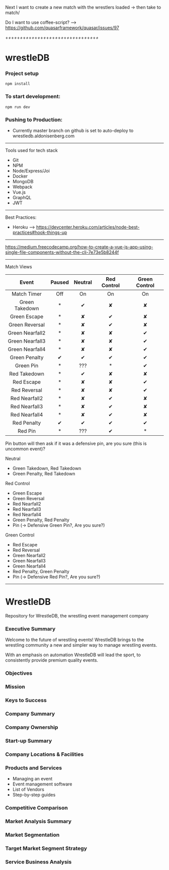 Next I want to create a new match with the wrestlers loaded
    -> then take to match/<matchId>

Do I want to use coffee-script? --> https://github.com/quasarframework/quasar/issues/97


+_+_+_+_+_+_+_+_+_+_+_+_+_+_+_+_+_+_+_+_+_+_+_+_+_+_+_+_+_+_+_+_

# wrestleDB

### Project setup
```
npm install
```

### To start development:
```
npm run dev
```

### Pushing to Production:

- Currently master branch on github is set to auto-deploy to wrestledb.aldonisenberg.com

---

Tools used for tech stack

- Git
- NPM
- Node/Express/Joi
- Docker
- MongoDB
- Webpack
- Vue.js
- GraphQL
- JWT

---

Best Practices:

- Heroku --> https://devcenter.heroku.com/articles/node-best-practices#hook-things-up


---

https://medium.freecodecamp.org/how-to-create-a-vue-js-app-using-single-file-components-without-the-cli-7e73e5b8244f


---
Match Views

|Event           |Paused |Neutral |Red Control|Green Control |
|:--------------:|:----:|:-------:|:---------:|:------------:|
|Match Timer     | Off  | On      | On        | On           |
|Green Takedown  | *    | ✔       | ✘         | ✘            |
|Green Escape    | *    | ✘       | ✔         | ✘            |
|Green Reversal  | *    | ✘       | ✔         | ✘            |
|Green Nearfall2 | *    | ✘       | ✘         | ✔            |
|Green Nearfall3 | *    | ✘       | ✘         | ✔            |
|Green Nearfall4 | *    | ✘       | ✘         | ✔            |
|Green Penalty   | ✔    | ✔       | ✔         | ✔            |
|Green Pin       | *    | ???     | *         | ✔            |
|Red Takedown    | *    | ✔       | ✘         | ✘            |
|Red Escape      | *    | ✘       | ✘         | ✔            |
|Red Reversal    | *    | ✘       | ✘         | ✔            |
|Red Nearfall2   | *    | ✘       | ✔         | ✘            |
|Red Nearfall3   | *    | ✘       | ✔         | ✘            |
|Red Nearfall4   | *    | ✘       | ✔         | ✘            |
|Red Penalty     | ✔    | ✔       | ✔         | ✔            |
|Red Pin         | *    | ???     | ✔         | *            |

Pin button will then ask if it was a defensive pin, are you sure (this is uncommon event)?

Neutral

 - Green Takedown, Red Takedown
 - Green Penalty, Red Takedown

 Red Control

 - Green Escape
 - Green Reversal
 - Red Nearfall2
 - Red Nearfall3
 - Red Nearfall4
 - Green Penalty, Red Penalty
 - Pin (-> Defensive Green Pin?, Are you sure?)

 Green Control

 - Red Escape
 - Red Reversal
 - Green Nearfall2
 - Green Nearfall3
 - Green Nearfall4
 - Red Penalty, Green Penalty
 - Pin (-> Defensive Red Pin?, Are you sure?)

---

# WrestleDB
Repository for WrestleDB, the wrestling event management company

### Executive Summary

Welcome to the future of wrestling events! WrestleDB brings to the wrestling community a new and simpler way to manage wrestling events.

With an emphasis on automation WrestleDB will lead the sport, to consistently provide premium quality events.

### Objectives

### Mission

### Keys to Success

### Company Summary

### Company Ownership

### Start-up Summary

### Company Locations & Facilities

### Products and Services

 - Managing an event
 - Event management software
 - List of Vendors
 - Step-by-step guides

### Competitive Comparison

### Market Analysis Summary

### Market Segmentation

### Target Market Segment Strategy

### Service Business Analysis

###